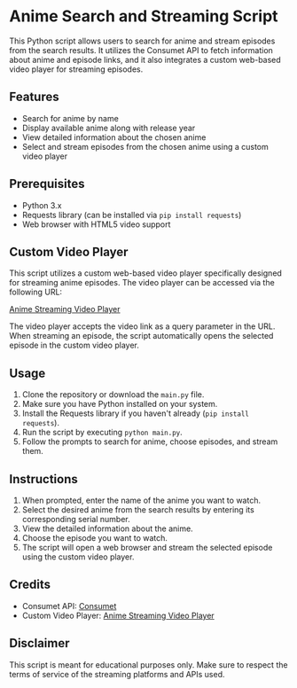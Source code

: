 # Anime Search and Streaming Script

This Python script allows users to search for anime and stream episodes from the search results. It utilizes the Consumet API to fetch information about anime and episode links, and it also integrates a custom web-based video player for streaming episodes.

## Features

- Search for anime by name
- Display available anime along with release year
- View detailed information about the chosen anime
- Select and stream episodes from the chosen anime using a custom video player

## Prerequisites

- Python 3.x
- Requests library (can be installed via `pip install requests`)
- Web browser with HTML5 video support

## Custom Video Player

This script utilizes a custom web-based video player specifically designed for streaming anime episodes. The video player can be accessed via the following URL:

[Anime Streaming Video Player](https://dramalama-video-player.vercel.app/)

The video player accepts the video link as a query parameter in the URL. When streaming an episode, the script automatically opens the selected episode in the custom video player.

## Usage

1. Clone the repository or download the `main.py` file.
2. Make sure you have Python installed on your system.
3. Install the Requests library if you haven't already (`pip install requests`).
4. Run the script by executing `python main.py`.
5. Follow the prompts to search for anime, choose episodes, and stream them.

## Instructions

1. When prompted, enter the name of the anime you want to watch.
2. Select the desired anime from the search results by entering its corresponding serial number.
3. View the detailed information about the anime.
4. Choose the episode you want to watch.
5. The script will open a web browser and stream the selected episode using the custom video player.

## Credits

- Consumet API: [Consumet](https://github.com/consumet/api.consumet.org)
- Custom Video Player: [Anime Streaming Video Player](https://github.com/real-zephex/Video-Player)

## Disclaimer

This script is meant for educational purposes only. Make sure to respect the terms of service of the streaming platforms and APIs used.

